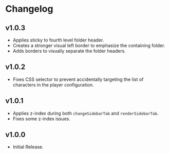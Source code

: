 # Changelog

## v1.0.3

- Applies sticky to fourth level folder header.
- Creates a stronger visual left border to emphasize the containing folder.
- Adds borders to visually separate the folder headers.

## v1.0.2

- Fixes CSS selector to prevent accidentally targeting the list of characters in the player configuration.

## v1.0.1

- Applies z-index during both `changeSidebarTab` and `renderSidebarTab`.
- Fixes some z-index issues.

## v1.0.0

- Initial Release.

